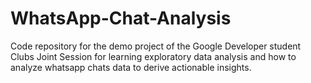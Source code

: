 # WhatsApp-Chat-Analysis
Code repository for the demo project of the Google Developer student Clubs Joint Session for learning exploratory data analysis and how to analyze whatsapp chats data to derive actionable insights.
